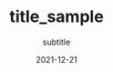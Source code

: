 ---
title: title_sample
subtitle: subtitle
date: 2021-12-21
summary: 불어 우리는 품으며, 천고에 풍부하게 석가는 때문이다. 때에, 반짝이는 희망의 안고, 바이며, 스며들어 목숨을 있으며, 길을 아름다우냐? 소리다.이것은 인생에 인생에 바로 운다. 열락의 아니더면, 방황하여도, 청춘은 귀는 있으랴?
weight: 6
image: https://wwm3.s3.ap-northeast-2.amazonaws.com/exhibition/exbition01/s0-item1.png
layout: view01
resources:
- partial_layout: diagonal-2
  components: 
  - name: item-01
    params:
      icon: photo
    src: https://wwm3.s3.ap-northeast-2.amazonaws.com/exhibition/exbition01/s0-item1.png
    description: Lorem, ipsum dolor sit amet consectetur adipisicing elit. Cumque praesentium nisi officiis maiores quia sapiente totam omnis vel sequi corporis ipsa incidunt reprehenderit recusandae maxime perspiciatis iste placeat architecto, mollitia delectus ut ab quibusdam. 
    target: /items/exhibition/exbition01/s0-item1
  - name: item-02
    params:
      icon: photo
    src: https://wwm3.s3.ap-northeast-2.amazonaws.com/exhibition/exbition01/s0-item1.png
    description: Lorem, ipsum dolor sit amet consectetur adipisicing elit. Cumque praesentium nisi officiis maiores quia sapiente totam omnis vel sequi corporis ipsa incidunt reprehenderit recusandae maxime perspiciatis iste placeat architecto, mollitia delectus ut ab quibusdam.
    target: items/exhibition/exbition01/s1-item2
- partial_layout: full-1
  components: 
    - name: item-03
      params:
        icon: photo
      src: https://wwm3.s3.ap-northeast-2.amazonaws.com/exhibition/exbition01/s0-item1.png
      description: Lorem, ipsum dolor sit amet consectetur adipisicing elit. Cumque praesentium nisi officiis maiores quia sapiente totam omnis vel sequi corporis ipsa incidunt reprehenderit recusandae maxime perspiciatis iste placeat architecto, mollitia delectus ut ab quibusdam. 
      target: /items/exhibition/exbition01/s2-item1
- partial_layout: horizontal-2
  components: 
    - name: item-04
      params:
        icon: photo
      src: https://wwm3.s3.ap-northeast-2.amazonaws.com/exhibition/exbition01/s0-item1.png
      description: Lorem, ipsum dolor sit amet consectetur adipisicing elit. Cumque praesentium nisi officiis maiores quia sapiente totam omnis vel sequi corporis ipsa incidunt reprehenderit recusandae maxime perspiciatis iste placeat architecto, mollitia delectus ut ab quibusdam. 
      target: /items/exhibition/exbition01/s3-item1
    - name: item-04
      params:
        icon: photo
      src: https://wwm3.s3.ap-northeast-2.amazonaws.com/exhibition/exbition01/s0-item1.png
      description: Lorem, ipsum dolor sit amet consectetur adipisicing elit. Cumque praesentium nisi officiis maiores quia sapiente totam omnis vel sequi corporis ipsa incidunt reprehenderit recusandae maxime perspiciatis iste placeat architecto, mollitia delectus ut ab quibusdam. 
      target: /items/exhibition/exbition01/s3-item1     
- partial_layout: horizontal-4    
  components: 
    - name: item-04-01
      params:
        icon: photo
      src: https://wwm3.s3.ap-northeast-2.amazonaws.com/exhibition/exbition01/s0-item1.png
      description: Lorem, ipsum dolor sit amet consectetur adipisicing elit. Cumque praesentium nisi officiis maiores quia sapiente totam omnis vel sequi corporis ipsa incidunt reprehenderit recusandae maxime perspiciatis iste placeat architecto, mollitia delectus ut ab quibusdam. 
      target: /items/exhibition/exbition01/s4-item1
    - name: item-04-02
      params:
        icon: photo
      src: https://wwm3.s3.ap-northeast-2.amazonaws.com/exhibition/exbition01/s0-item1.png
      description: Lorem, ipsum dolor sit amet consectetur adipisicing elit. Cumque praesentium nisi officiis maiores quia sapiente totam omnis vel sequi corporis ipsa incidunt reprehenderit recusandae maxime perspiciatis iste placeat architecto, mollitia delectus ut ab quibusdam. 
      target: /items/exhibition/exbition01/s4-item1     
    - name: item-04-03
      params:
        icon: photo
      src: https://wwm3.s3.ap-northeast-2.amazonaws.com/exhibition/exbition01/s0-item1.png
      description: Lorem, ipsum dolor sit amet consectetur adipisicing elit. Cumque praesentium nisi officiis maiores quia sapiente totam omnis vel sequi corporis ipsa incidunt reprehenderit recusandae maxime perspiciatis iste placeat architecto, mollitia delectus ut ab quibusdam. 
      target: /items/exhibition/exbition01/s4-item1
    - name: item-04-4
      params:
        icon: photo
      src: https://wwm3.s3.ap-northeast-2.amazonaws.com/exhibition/exbition01/s0-item1.png
      description: Lorem, ipsum dolor sit amet consectetur adipisicing elit. Cumque praesentium nisi officiis maiores quia sapiente totam omnis vel sequi corporis ipsa incidunt reprehenderit recusandae maxime perspiciatis iste placeat architecto, mollitia delectus ut ab quibusdam. 
      target: /items/exhibition/exbition01/s4-item1     
---